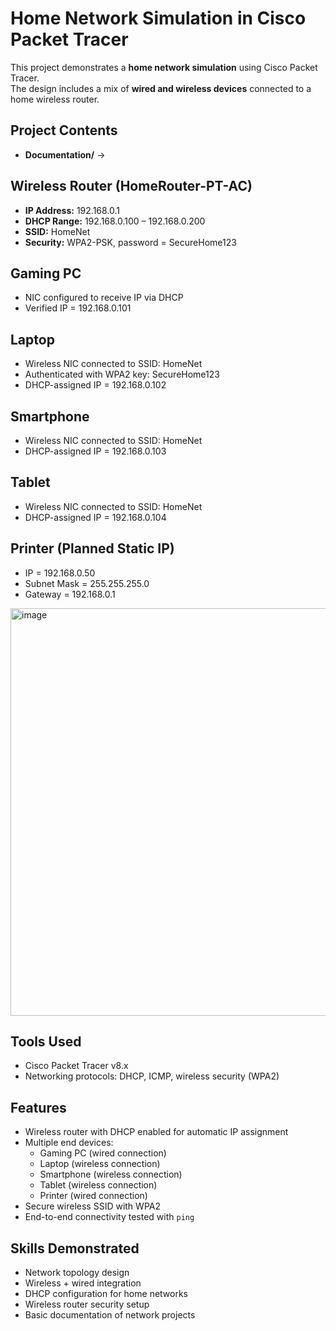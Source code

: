# Home Network Simulation in Cisco Packet Tracer

This project demonstrates a **home network simulation** using Cisco Packet Tracer.  
The design includes a mix of **wired and wireless devices** connected to a home wireless router.

## Project Contents
- **Documentation/** → 

## Wireless Router (HomeRouter-PT-AC)
- **IP Address:** 192.168.0.1
- **DHCP Range:** 192.168.0.100 – 192.168.0.200
- **SSID:** HomeNet
- **Security:** WPA2-PSK, password = SecureHome123

## Gaming PC
- NIC configured to receive IP via DHCP
- Verified IP = 192.168.0.101

## Laptop
- Wireless NIC connected to SSID: HomeNet
- Authenticated with WPA2 key: SecureHome123
- DHCP-assigned IP = 192.168.0.102

## Smartphone
- Wireless NIC connected to SSID: HomeNet
- DHCP-assigned IP = 192.168.0.103

## Tablet
- Wireless NIC connected to SSID: HomeNet
- DHCP-assigned IP = 192.168.0.104

## Printer (Planned Static IP)
- IP = 192.168.0.50
- Subnet Mask = 255.255.255.0
- Gateway = 192.168.0.1
<img width="850" height="652" alt="image" src="https://github.com/user-attachments/assets/6c9f6faf-9f89-4472-996b-c301f70a6214" />

## Tools Used
- Cisco Packet Tracer v8.x
- Networking protocols: DHCP, ICMP, wireless security (WPA2)

## Features
- Wireless router with DHCP enabled for automatic IP assignment
- Multiple end devices:
  - Gaming PC (wired connection)
  - Laptop (wireless connection)
  - Smartphone (wireless connection)
  - Tablet (wireless connection)
  - Printer (wired connection)
- Secure wireless SSID with WPA2
- End-to-end connectivity tested with `ping`

## Skills Demonstrated
- Network topology design
- Wireless + wired integration
- DHCP configuration for home networks
- Wireless router security setup
- Basic documentation of network projects
